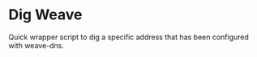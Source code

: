 # Dig Weave

Quick wrapper script to dig a specific address that has been configured
with weave-dns.


